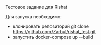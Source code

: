 Тестовое задание для Rishat

Для запуска необходимо:
- клонировать репозиторий git clone https://github.com/Zarbul/rishat_test.git
- запустить docker-compose up --build
